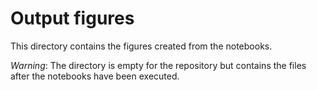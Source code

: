 Output figures
==============


This directory contains the figures created from the notebooks.

*Warning*: The directory is empty for the repository but contains the files after the notebooks have been executed.